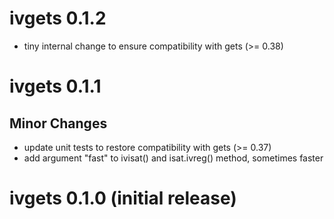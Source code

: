 # ivgets 0.1.2

* tiny internal change to ensure compatibility with gets (>= 0.38)

# ivgets 0.1.1

## Minor Changes

* update unit tests to restore compatibility with gets (>= 0.37)
* add argument "fast" to ivisat() and isat.ivreg() method, sometimes faster

# ivgets 0.1.0 (initial release)
